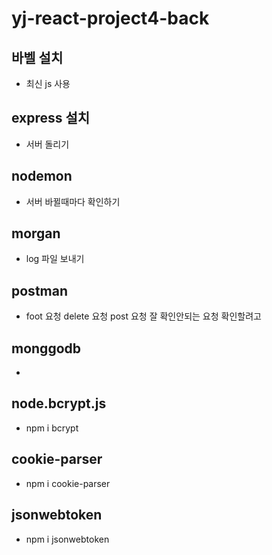 # yj-react-project4-back

## 바벨 설치

- 최신 js 사용

## express 설치

- 서버 돌리기

## nodemon

- 서버 바뀔때마다 확인하기

## morgan

- log 파일 보내기

## postman

- foot 요청 delete 요청 post 요청 잘 확인안되는 요청 확인할려고

## monggodb

-

## node.bcrypt.js

- npm i bcrypt

## cookie-parser

- npm i cookie-parser

## jsonwebtoken

- npm i jsonwebtoken
